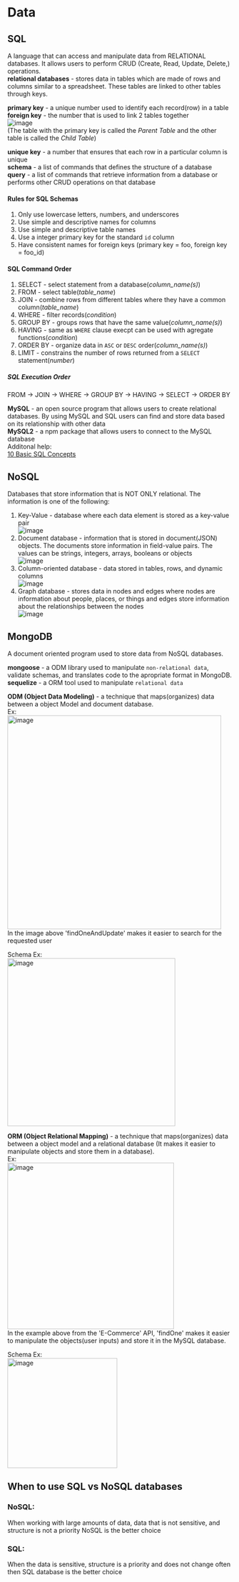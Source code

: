 # Data
## SQL
A language that can access and manipulate data from RELATIONAL databases. It allows users to perform CRUD (Create, Read, Update, Delete,) operations.  
**relational databases** - stores data in tables which are made of rows and columns similar to a spreadsheet. These tables are linked to other tables through keys.

**primary key** - a unique number used to identify each record(row) in a table     
**foreign key** - the number that is used to link 2 tables together  
![image](https://user-images.githubusercontent.com/69539559/163200338-7ac15836-eb19-4ff3-aacb-884de0dfed21.png)  
(The table with the primary key is called the *Parent Table* and the other table is called the *Child Table*)  

**unique key** - a number that ensures that each row in a particular column is unique  
**schema** - a list of commands that defines the structure of a database  
**query** - a list of commands that retrieve information from a database or performs other CRUD operations on that database  

#### Rules for SQL Schemas  
1. Only use lowercase letters, numbers, and underscores 
2. Use simple and descriptive names for columns  
3. Use simple and descriptive table names 
4. Use a integer primary key for the standard `id` column  
5. Have consistent names for foreign keys (primary key = foo, foreign key = foo_id)  

#### SQL Command Order  
1. SELECT - select statement from a database(*column_name(s)*)  
2. FROM - select table(*table_name*)  
3. JOIN - combine rows from different tables where they have a common column(*table_name*)  
4. WHERE - filter records(*condition*)   
5. GROUP BY - groups rows that have the same value(*column_name(s)*)  
6. HAVING - same as `WHERE` clause execpt can be used with agregate functions(*condition*)  
7. ORDER BY - organize data in `ASC` or `DESC` order(*column_name(s)*)  
8. LIMIT - constrains the number of rows returned from a `SELECT` statement(*number*)   

##### SQL Execution Order  
FROM -> JOIN -> WHERE -> GROUP BY -> HAVING -> SELECT -> ORDER BY  

**MySQL** - an open source program that allows users to create relational databases. By using MySQL and SQL users can find and store data based on its relationship with other data  
**MySQL2** - a npm package that allows users to connect to the MySQL database  
Additonal help:  
[10 Basic SQL Concepts](https://www.programming-hero.com/blog/10-sql-concepts-that-every-developer-should-know.html)  
 
## NoSQL
Databases that store information that is NOT ONLY relational. The information is one of the following:  
1. Key-Value - database where each data element is stored as a key-value  pair  
![image](https://user-images.githubusercontent.com/69539559/163230340-c9a66a68-1ab9-4778-bac3-cd69cb0b3b66.png)
2. Document database - information that is stored in document(JSON) objects. The documents store information in field-value pairs. The values can be strings, integers, arrays, booleans or objects  
![image](https://user-images.githubusercontent.com/69539559/163215350-c9a50eea-8382-4530-a8fe-b320cd16f3ab.png)
3. Column-oriented database - data stored in tables, rows, and dynamic columns  
![image](https://user-images.githubusercontent.com/69539559/163231059-33b9f2dd-4b77-4f17-ab8f-ae3f591e7099.png)
4. Graph database - stores data in nodes and edges where nodes are information about people, places, or things and edges store information about the relationships between the nodes  
![image](https://user-images.githubusercontent.com/69539559/163231448-b97dad40-f442-452d-b4e7-e85d6bf85715.png)

## MongoDB
A document oriented program used to store data from NoSQL databases.

**mongoose** - a ODM library used to manipulate `non-relational data`, validate schemas, and translates code to the apropriate format in MongoDB.  
**sequelize** - a ORM tool used to manipulate `relational data` 

**ODM (Object Data Modeling)** - a technique that maps(organizes) data between a object Model and document database.  
Ex:  
<img width="479" alt="image" src="https://user-images.githubusercontent.com/69539559/172074838-77d62544-57b2-4d1d-8fd5-2de9e80b6e1d.png">   
In the image above 'findOneAndUpdate' makes it easier to search for the requested user  

Schema Ex:  
<img width="376" alt="image" src="https://user-images.githubusercontent.com/69539559/172074759-bc9d428b-6a2b-4bc3-8a16-c0064e365ab0.png">  


**ORM (Object Relational Mapping)** - a technique that maps(organizes) data between a object model and a relational database (It makes it easier to manipulate objects and store them in a database).    
Ex:  
<img width="373" alt="image" src="https://user-images.githubusercontent.com/69539559/166617707-ac5bbb72-1a47-4751-aaae-1ae90a5200b2.png">  
In the example above from the 'E-Commerce' API, 'findOne' makes it easier to manipulate the objects(user inputs) and store it in the MySQL database.  

Schema Ex:  
<img width="246" alt="image" src="https://user-images.githubusercontent.com/69539559/172074721-13fe032c-ad62-467d-96bd-92e104a64720.png">  


## When to use SQL vs NoSQL databases  
### NoSQL:  
When working with large amounts of data, data that is not sensitive, and structure is not a priority NoSQL is the better choice  
### SQL:  
When the data is sensitive, structure is a priority and does not change often then SQL database is the better choice
